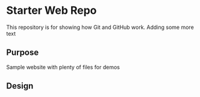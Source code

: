 # Starter Web Repo

This repository is for showing how Git and GitHub work. Adding some more text

## Purpose

Sample website with plenty of files for demos

## Design



